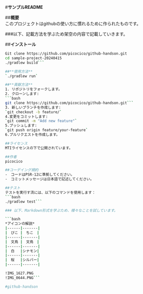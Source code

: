 #**サンプルREADME**

##**概要** <br>
このプロジェクトはgithubの使い方に慣れるために作られたものです。

###以下、記載方法を学ぶため架空の内容で記載していきます。<br>

##**インストール**<br>
```bash
Git clone https://github.com/picocico/github-handson.git
cd sample-project-20240415
./gradlew build```

##**使用方法**　
`./gradlew run`

##**貢献方法**
1. リポジトリをフォークします。
2. クローンします:
```bash
git clone https://github.com/picocico/github-handson.git```
3. 新しいブランチを作成します:
`git checkout -b feature/`
4.変更をコミットします:
`git commit -m "Add new feature"`
5.プッシュします:
`git push origin feature/your-feature`
6.プルリクエストを作成します。

##ライセンス
MTIライセンスの下で公開されています。

##作者
picocico

##コーデイング規約
-　コードはPSR-12に準拠してください。
-　コミットメッセージは日本語で記述してください。

##テスト
テストを実行す流には、以下のコマンドを使用します：
```bash
./gradlew test```

### 以下、Markdown形式を学ぶため、様々なことを試しています。

```bash
*アイコンの解説*
|------|-------|
|　ぴこ |　ちこ　|
|------|-------|
|　文鳥 |　文鳥　|
|------|-------|
|　白　 |シナモン|
|------|-------|
|　桜　 |シルバー|
|------|-------|

!IMG_1627.PNG
!IMG_0644.PNG```

#github-handson
